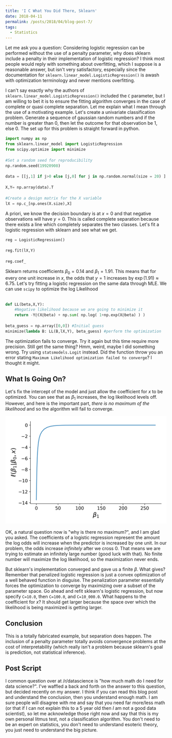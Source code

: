 ```yaml
---
title: 'I C What You Did There, Sklearn'
date: 2018-04-11
permalink: /posts/2018/04/blog-post-7/
tags:
  - Statistics
---
```



Let me ask you a question: Considering logistic regression can be performed without the use of a penalty parameter, why does sklearn include a penalty in their implementation of logistic regression?  I think most people would reply with something about overfitting, which I suppose is a reasonable answer, but isn't very satisfactory, especially since the documentation for `sklearn.linear_model.LogisticRegression()` is awash with optimization terminology and never mentions overfitting.

I can't say exactly why the authors of `sklearn.linear_model.LogisticRegression()` included the `C` parameter, but I am willing to bet it is to ensure the fitting algorithm converges in the case of complete or quasi complete separation.  Let me explain what I mean through the use of a motivating example.  Let's create a univariate classification problem.  Generate a sequence of gaussian random numbers and if the number is greater than 0, then let the outcome for that observation be 1, else 0. The set up for this problem is straight forward in python.

```python
import numpy as np
from sklearn.linear_model import LogisticRegression
from scipy.optimize import minimize

#Set a random seed for reproducibility
np.random.seed(19920908)

data = [[j,1] if j>0 else [j,0] for j in np.random.normal(size = 20) ]

X,Y= np.array(data).T

#Create a design matrix for the X variable
lX = np.c_[np.ones(X.size),X]
```

A priori, we know the decision boundary is at $x=0$ and that negative observations will have $y=0$.  This is called complete separation because there exists a line which completely separates the two classes.  Let's fit a logistic regression with sklearn and see what we get.


```python
reg = LogisticRegression()

reg.fit(lX,Y)

reg.coef_
```

Sklearn returns coefficients $\beta_0 = 0.14$ and $\beta_1 = 1.91$.  This means that for every one unit increase in $x$, the odds that $y=1$ increases by  $\exp(1.91) \approx 6.75$.  Let's try fitting a logistic regression on the same data through MLE.  We can use `scipy` to optimize the log Likelihood

```python

def LL(beta,X,Y):
    #Negative likelihood because we are going to minimize it
    return -Y@(X@beta) + np.sum( np.log( 1+np.exp(X@beta) ) )

beta_guess = np.array([0,0]) #Initial guess
minimize(lambda B: LL(B,lX,Y), beta_guess) #perform the optimization
```

The optimization fails to converge.  Try it again but this time require more precision.  Still get the same thing?  Hmm, weird, maybe I did something wrong.  Try using `statsmodels.Logit` instead.  Did the function throw you an error stating `Maximum Likelihood optimization failed to converge`?  I thought it might.

## What Is Going On?

Let's fix the intercept of the model and just allow the coefficient for $x$ to be optimized.  You can see that as $\beta_1$ increases, the log likelihood levels off.  However, and here is the important part, *there is no maximum of the likelihood* and so the algorithm will fail to converge.

<div style="text-align:center"><img src ="/images/blog/profile.png" /></div>


OK, a natural question now is "why is there no maximum?", and I am glad you asked.  The coefficients of a logistic regression represent the amount the log odds will increase when the predictor is increased by one unit. In our problem, the odds increase *infinitely* after we cross 0.  That means we are trying to estimate an infinitely large number (good luck with that).  No finite number will maximize the log likelihood, so the maximization never ends.

But sklearn's implementation converged and gave us a finite $\beta$.  What gives?  Remember that penalized logistic regression is just a convex optimization of a well behaved function in disguise.  The penalization parameter essentially forces the optimization to converge by maximizing over a subset of the parameter space.  Go ahead and refit sklearn's logistic regression, but now specify `C=10.0`, then `C=100.0`, and `C=10_000.0`.  What happens to the coefficient for $x$?  It should get larger because the space over which the likelihood is being maximized is getting larger.

## Conclusion

This is a totally fabricated example, but separation does happen. The inclusion of a penalty parameter totally avoids convergence problems at the cost of interpretability (which really isn't a problem because sklearn's goal is prediction, not statistical inference).


## Post Script

I common question over at /r/datascience is "how much math do I need for data science?".  I've waffled a back and forth on the answer to this question, but decided recently on my answer.  I think if you can read this blog post and understand the conclusion, then you understand enough math.  I am sure people will disagree with me and say that you need far more/less math (or that if I can not explain this to a 5 year old then *I* am not a good data scientist), so let me acknowledge those right now and say that this is my own personal litmus test, not a classification algorithm. You don't need to be an expert on statistics, you don't need to understand esoteric theory, you just need to understand the big picture.
